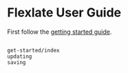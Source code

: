 # Flexlate User Guide

First follow the [getting started guide](get-started/index.md).

```{toctree}

get-started/index
updating
saving
```
